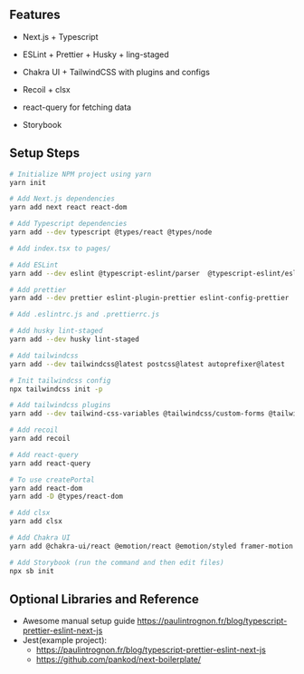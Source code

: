 ## Features

- Next.js + Typescript
- ESLint + Prettier + Husky + ling-staged
- Chakra UI + TailwindCSS with plugins and configs
- Recoil + clsx
- react-query for fetching data

- Storybook

## Setup Steps

```bash
# Initialize NPM project using yarn
yarn init

# Add Next.js dependencies
yarn add next react react-dom

# Add Typescript dependencies
yarn add --dev typescript @types/react @types/node

# Add index.tsx to pages/

# Add ESLint
yarn add --dev eslint @typescript-eslint/parser  @typescript-eslint/eslint-plugin eslint-plugin-react eslint-plugin-react-hooks eslint-plugin-jsx-a11y

# Add prettier
yarn add --dev prettier eslint-plugin-prettier eslint-config-prettier

# Add .eslintrc.js and .prettierrc.js

# Add husky lint-staged
yarn add --dev husky lint-staged

# Add tailwindcss
yarn add --dev tailwindcss@latest postcss@latest autoprefixer@latest

# Init tailwindcss config
npx tailwindcss init -p

# Add tailwindcss plugins
yarn add --dev tailwind-css-variables @tailwindcss/custom-forms @tailwindcss/aspect-ratio

# Add recoil
yarn add recoil

# Add react-query
yarn add react-query

# To use createPortal
yarn add react-dom
yarn add -D @types/react-dom

# Add clsx
yarn add clsx

# Add Chakra UI
yarn add @chakra-ui/react @emotion/react @emotion/styled framer-motion

# Add Storybook (run the command and then edit files)
npx sb init

```

## Optional Libraries and Reference

- Awesome manual setup guide https://paulintrognon.fr/blog/typescript-prettier-eslint-next-js
- Jest(example project):
  - https://paulintrognon.fr/blog/typescript-prettier-eslint-next-js
  - https://github.com/pankod/next-boilerplate/
